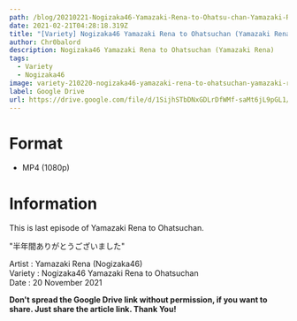 ```yaml
---
path: /blog/20210221-Nogizaka46-Yamazaki-Rena-to-Ohatsu-chan-Yamazaki-Rena
date: 2021-02-21T04:28:18.319Z
title: "[Variety] Nogizaka46 Yamazaki Rena to Ohatsuchan (Yamazaki Rena)"
author: Chr0balord
description: Nogizaka46 Yamazaki Rena to Ohatsuchan (Yamazaki Rena)
tags:
  - Variety
  - Nogizaka46
image: variety-210220-nogizaka46-yamazaki-rena-to-ohatsuchan-yamazaki-rena-.mp4_thumbs.jpg
label: Google Drive
url: https://drive.google.com/file/d/1SijhSTbDNxGDLrDfWMf-saMt6jL9pGL1/view?usp=sharing
---
```

# Format

* MP4 (1080p)

# Information

This is last episode of Yamazaki Rena to Ohatsuchan.

"半年間ありがとうございました"

Artist : Yamazaki Rena (Nogizaka46)\
Variety : Nogizaka46 Yamazaki Rena to Ohatsuchan <br>
Date : 20 November 2021

**Don't spread the Google Drive link without permission, if you want to share. Just share the article link. Thank You!**